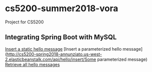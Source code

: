 # cs5200-summer2018-vora
Project for CS5200

## Integrating Spring Boot with MySQL
[Insert a static hello message](http://cs5200-spring2018-annunziato.us-west-2.elasticbeanstalk.com/api/hello/insert)
[Insert a parameterized hello message](http://cs5200-spring2018-annunziato.us-west-2.elasticbeanstalk.com/api/hello/insert/Some parameterized message)
[Retrieve all hello messages](http://cs5200-spring2018-annunziato.us-west-2.elasticbeanstalk.com/api/hello/select/all)
